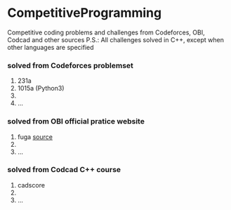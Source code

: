 # CompetitiveProgramming
Competitive coding problems and challenges from Codeforces, OBI, Codcad and other sources
P.S.: All challenges solved in C++, except when other languages are specified

### solved from Codeforces problemset
1. 231a
2. 1015a (Python3)
3.
4. ...

### solved from OBI official pratice website
1. fuga [source](https://olimpiada.ic.unicamp.br/pratique/pj/2016/f2/fuga/)
2.
3. ...

### solved from Codcad C++ course
1. cadscore
2.
3. ...

##
